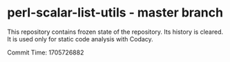 # perl-scalar-list-utils - master branch

This repository contains frozen state of the repository.
Its history is cleared. It is used only for static code
analysis with Codacy.

Commit Time: 1705726882